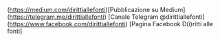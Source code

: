 (https://medium.com/dirittiallefonti)[Pubblicazione su Medium]<br> 
(https://telegram.me/dirittiallefonti) [Canale Telegram @dirittiallefonti]<br> 
(https://www.facebook.com/dirittiallefonti) [Pagina Facebook D(i)ritti alle fonti]
